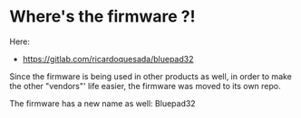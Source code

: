 # Where's the firmware ?!

Here:

* https://gitlab.com/ricardoquesada/bluepad32

Since the firmware is being used in other products as well, in order to make the
other "vendors"' life easier, the firmware was moved to its own repo.

The firmware has a new name as well: Bluepad32
